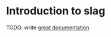 # Introduction to slag

TODO: write [great documentation](http://jacobian.org/writing/great-documentation/what-to-write/)
